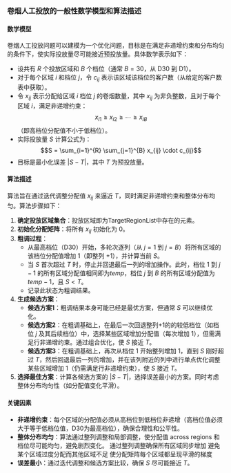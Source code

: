 ### 卷烟人工投放的一般性数学模型和算法描述

#### 数学模型
卷烟人工投放问题可以建模为一个优化问题，目标是在满足非递增约束和分布均匀的条件下，使实际投放量尽可能接近预投放量。具体数学表示如下：

- 设共有 $R$ 个投放区域和 $B$ 个档位（通常 $B = 30$，从 D30 到 D1）。
- 对于每个区域 $i$ 和档位 $j$，令 $c_{ij}$ 表示该区域该档位的客户数（从给定的客户数表中获取）。
- 令 $x_{ij}$ 表示分配给区域 $i$ 档位 $j$ 的卷烟数量，其中 $x_{ij}$ 为非负整数，且对于每个区域 $i$，满足非递增约束：
  $$x_{i1} \geq x_{i2} \geq \cdots \geq x_{iB}$$
  （即高档位分配值不小于低档位）。
- 实际投放量 $S$ 计算公式为：
  $$S = \sum_{i=1}^{R} \sum_{j=1}^{B} x_{ij} \cdot c_{ij}$$
- 目标是最小化误差 $|S - T|$，其中 $T$ 为预投放量。

#### 算法描述
算法旨在通过迭代调整分配值 $x_{ij}$ 来逼近 $T$，同时满足非递增约束和整体分布均匀。算法步骤如下：

1. **确定投放区域集合**：投放区域即为TargetRegionList中存在的元素。
2. **初始化分配矩阵**：将所有 $x_{ij}$ 初始化为 0。
3. **粗调过程**：
   - 从最高档位（D30）开始，多轮次逐列（从 $j=1$ 到 $j=B$）将所有区域的该档位分配值增加 1（即整列 +1），并计算当前 $S$。
   - 当 $S$ 首次超过 $T$ 时，停止并回退最后一列的增加操作。此时，档位 1 到 $j-1$ 的所有区域分配值相同即为$temp$，档位 $j$ 到 $B$ 的所有区域分配值为 $temp-1$，且 $S < T$。
   - 记录此状态为粗调结果。
4. **生成候选方案**：
   - **候选方案1**：粗调结果本身可能已经是最优方案，但通常 $S$ 可以继续优化。
   - **候选方案2**：在粗调基础上，在最后一次回退整列+1的的较低档位（如档位 $j$ 及其后续档位）中，选择某些区域增加分配值（每次增加 1），但需满足行非递增约束。通过组合优化，使 $S$ 接近 $T$。
   - **候选方案3**：在粗调基础上，再次从档位 1 开始整列增加 1，直到 $S$ 刚好超过 $T$，然后回退最后一列的增加，并在该列附近的列中进行单点优化调整某些区域增加 1（仍需满足行非递增约束），使 $S$ 接近 $T$。
5. **选择最佳方案**：计算各候选方案的 $|S - T|$，选择误差最小的方案。同时考虑整体分布均匀性（如分配值变化平滑）。

#### 关键因素
- **非递增约束**：每个区域的分配值必须从高档位到低档位非递增（高档位值必须大于等于低档位值，D30为最高档位），确保合理性和公平性。
- **整体分布均匀**：算法通过整列调整和局部调整，使分配值 across regions 和档位尽可能均匀，避免剧烈变化。
    通过整列调整确保所有区域同步增加
    避免某个区域过度分配而其他区域不足
    使分配矩阵每个区域都呈现平滑的梯度
- **误差最小**：通过迭代调整和候选方案比较，确保 $S$ 尽可能接近 $T$。

